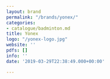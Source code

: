 ```yaml
---
layout: brand
permalink: "/brands/yonex/"
categories:
- catalogue/badminton.md
title: Yonex
logo: "/yonex-logo.jpg"
website: ''
pdfs: []
info: ''
date: '2019-03-29T22:38:49.000+00:00'

---
```

